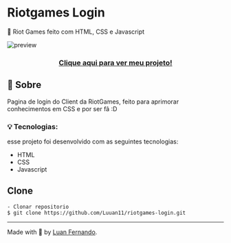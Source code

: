 # Riotgames Login

📜 Riot Games feito com HTML, CSS e Javascript

![preview](https://user-images.githubusercontent.com/79935555/202576623-c7cc9be1-f64c-420e-bc25-86d375926189.png)

### <p align="center"> <a href="#">Clique aqui para ver meu projeto!</a> </p>

## 💬 Sobre
Pagina de login do Client da RiotGames, feito para aprimorar conhecimentos em CSS e por ser fâ :D

### 💡 Tecnologias:

esse projeto foi desenvolvido com as seguintes tecnologias:

- HTML
- CSS
- Javascript

## Clone

    - Clonar repositorio 
    $ git clone https://github.com/Luuan11/riotgames-login.git

---
Made with 💜 by [Luan Fernando](https://www.linkedin.com/in/luan-fernando/).
